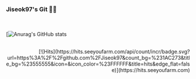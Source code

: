 ### Jiseok97's Git 👋😄
<br></br>
[![Anurag's GitHub stats](https://github-readme-stats.vercel.app/api?username=Jiseok97&&show_icons=ture&theme=merko)
<br></br>
<p align = "right">
[![Hits](https://hits.seeyoufarm.com/api/count/incr/badge.svg?url=https%3A%2F%2Fgithub.com%2FJiseok97&count_bg=%231AC273&title_bg=%23555555&icon=&icon_color=%23FFFFFF&title=hits&edge_flat=false)](https://hits.seeyoufarm.com)
</p>
<!--
**Jiseok97/Jiseok97** is a ✨ _special_ ✨ repository because its `README.md` (this file) appears on your GitHub profile.

Here are some ideas to get you started:

- 🔭 I’m currently working on ...
- 🌱 I’m currently learning ...
- 👯 I’m looking to collaborate on ...
- 🤔 I’m looking for help with ...
- 💬 Ask me about ...
- 📫 How to reach me: ...
- 😄 Pronouns: ...
- ⚡ Fun fact: ...
-->
